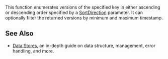 This function enumerates versions of the specified key in either ascending or descending order specified by a [SortDirection](https://developer.roblox.com/en-us/api-reference/enum/SortDirection) parameter. It can optionally filter the returned versions by minimum and maximum timestamp.

See Also
--------

*   [Data Stores](https://developer.roblox.com/en-us/articles/data-store), an in-depth guide on data structure, management, error handling, and more.